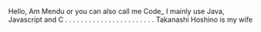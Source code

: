 Hello, Am Mendu or you can also call me Code_
I mainly use Java, Javascript and C
.
.
.
.
.
.
.
.
.
.
.
.
.
.
.
.
.
.
.
.
.
.
.
Takanashi Hoshino is my wife
